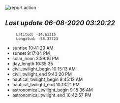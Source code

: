 ![report action](https://github.com/matiasz8/actions-for-reports/workflows/report%20action/badge.svg?branch=develop) 


## *****Last update 06-08-2020 03:20:22*****



		 Latitud: -34.61315
		 Longitud: -58.37723

 - sunrise 	 10:41:29 AM
 - sunset 	 9:17:04 PM
 - solar_noon 	 3:59:16 PM
 - day_length 	 10:35:35
 - civil_twilight_begin 	 10:15:13 AM
 - civil_twilight_end 	 9:43:20 PM
 - nautical_twilight_begin 	 9:45:12 AM
 - nautical_twilight_end 	 10:13:21 PM
 - astronomical_twilight_begin 	 9:15:36 AM
 - astronomical_twilight_end 	 10:42:57 PM
